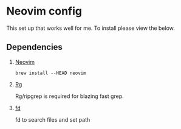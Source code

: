 # Neovim config

This set up that works well for me. To install please view the below.

## Dependencies

1. [Neovim](https://github.com/neovim/neovim/wiki/Installing-Neovim)

    `brew install --HEAD neovim`

2. [Rg](https://github.com/BurntSushi/ripgrep)

    Rg/ripgrep is required for blazing fast grep.

3. [fd](https://github.com/sharkdp/fd)

    fd to search files and set path
